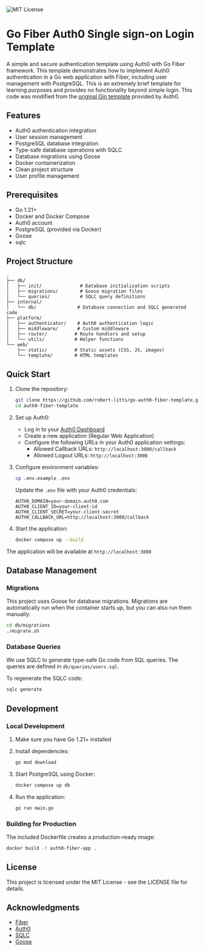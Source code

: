 ![MIT License](https://img.shields.io/badge/License-MIT-green.svg)

# Go Fiber Auth0 Single sign-on Login Template

A simple and secure authentication template using Auth0 with Go Fiber framework. This template demonstrates how to implement Auth0 authentication in a Go web application with Fiber, including user management with PostgreSQL. This is an extremely brief template for learning purposes and provides no functionality beyond simple login. This code was modified from the [original Gin template](https://github.com/auth0-samples/auth0-golang-web-app/tree/master/01-Login) provided by Auth0.

## Features

- Auth0 authentication integration
- User session management
- PostgreSQL database integration
- Type-safe database operations with SQLC
- Database migrations using Goose
- Docker containerization
- Clean project structure
- User profile management

## Prerequisites

- Go 1.21+
- Docker and Docker Compose
- Auth0 account
- PostgreSQL (provided via Docker)
- Goose 
- sqlc

## Project Structure

```
.
├── db/
│   ├── init/              # Database initialization scripts
│   ├── migrations/        # Goose migration files
│   └── queries/           # SQLC query definitions
├── internal/
│   └── db/               # Database connection and SQLC generated code
├── platform/
│   ├── authenticator/    # Auth0 authentication logic
│   ├── middleware/       # Custom middleware
│   ├── router/          # Route handlers and setup
│   └── utils/           # Helper functions
└── web/
    ├── static/          # Static assets (CSS, JS, images)
    └── template/        # HTML templates
```

## Quick Start

1. Clone the repository:
   ```bash
   git clone https://github.com/robert-litts/go-auth0-fiber-template.git
   cd auth0-fiber-template
   ```

2. Set up Auth0:
   - Log in to your [Auth0 Dashboard](https://manage.auth0.com/)
   - Create a new application (Regular Web Application)
   - Configure the following URLs in your Auth0 application settings:
     - Allowed Callback URLs: `http://localhost:3000/callback`
     - Allowed Logout URLs: `http://localhost:3000`

3. Configure environment variables:
   ```bash
   cp .env.example .env
   ```

   Update the `.env` file with your Auth0 credentials:
   ```env
   AUTH0_DOMAIN=your-domain.auth0.com
   AUTH0_CLIENT_ID=your-client-id
   AUTH0_CLIENT_SECRET=your-client-secret
   AUTH0_CALLBACK_URL=http://localhost:3000/callback
   
   ```

4. Start the application:
   ```bash
   docker compose up --build
   ```

The application will be available at `http://localhost:3000`

## Database Management

### Migrations

This project uses Goose for database migrations. Migrations are automatically run when the container starts up, but you can also run them manually:

```bash
cd db/migrations
./migrate.sh
```

### Database Queries

We use SQLC to generate type-safe Go code from SQL queries. The queries are defined in `db/queries/users.sql`.

To regenerate the SQLC code:
```bash
sqlc generate
```

## Development

### Local Development

1. Make sure you have Go 1.21+ installed
2. Install dependencies:
   ```bash
   go mod download
   ```

3. Start PostgreSQL using Docker:
   ```bash
   docker compose up db
   ```

4. Run the application:
   ```bash
   go run main.go
   ```

### Building for Production

The included Dockerfile creates a production-ready image:

```bash
docker build -t auth0-fiber-app .
```

## License

This project is licensed under the MIT License - see the LICENSE file for details.

## Acknowledgments

- [Fiber](https://gofiber.io/)
- [Auth0](https://auth0.com/)
- [SQLC](https://sqlc.dev/)
- [Goose](https://github.com/pressly/goose)